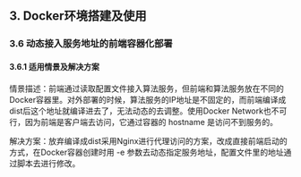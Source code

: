 ## 3. Docker环境搭建及使用
### 3.6 动态接入服务地址的前端容器化部署
#### 3.6.1 适用情景及解决方案

情景描述：前端通过读取配置文件接入算法服务，但前端和算法服务放在不同的Docker容器里。对外部署的时候，算法服务的IP地址是不固定的，而前端编译成dist后这个地址就编译进去了，无法动态的去调整。使用Docker Network也不可行，因为前端是客户端去访问，它通过容器的 hostname 是访问不到服务的。

解决方案：放弃编译成dist采用Nginx进行代理访问的方案，改成直接前端启动的方式，在Docker容器创建时用 -e 参数去动态指定服务地址，配置文件里的地址通过脚本去进行修改。
